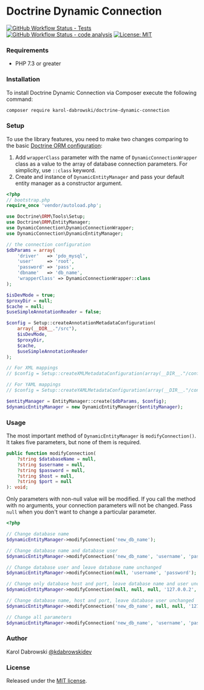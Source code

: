 # Doctrine Dynamic Connection
[![GitHub Workflow Status - Tests](https://img.shields.io/github/workflow/status/karol-dabrowski/doctrine-dynamic-connection/Tests/master?label=Tests)](https://github.com/karol-dabrowski/doctrine-dynamic-connection/actions/workflows/tests.yml?query=branch%3Amaster)
[![GitHub Workflow Status - code analysis](https://img.shields.io/github/workflow/status/karol-dabrowski/doctrine-dynamic-connection/Code%20analysis/master?label=Code%20analysis)](https://github.com/karol-dabrowski/doctrine-dynamic-connection/actions/workflows/code_analysis.yml?query=branch%3Amaster)
[![License: MIT](https://img.shields.io/packagist/l/karol-dabrowski/doctrine-dynamic-connection)](https://github.com/karol-dabrowski/doctrine-dynamic-connection/blob/master/LICENSE.md)

### Requirements

* PHP 7.3 or greater

### Installation
To install Doctrine Dynamic Connection via Composer execute the following command:
``` bash
composer require karol-dabrowski/doctrine-dynamic-connection
```
### Setup
To use the library features, you need to make two changes comparing to the basic [Doctrine ORM configuration](https://www.doctrine-project.org/projects/doctrine-orm/en/2.8/tutorials/getting-started.html):
1. Add `wrapperClass` parameter with the name of `DynamicConnectionWrapper` class as a value to the array of database connection parameters. For simplicity, use `::class` keyword. 
2. Create and instance of `DynamicEntityManager` and pass your default entity manager as a constructor argument.
```php
<?php
// bootstrap.php
require_once 'vendor/autoload.php';

use Doctrine\ORM\Tools\Setup;
use Doctrine\ORM\EntityManager;
use DynamicConnection\DynamicConnectionWrapper;
use DynamicConnection\DynamicEntityManager;

// the connection configuration
$dbParams = array(
    'driver'   => 'pdo_mysql',
    'user'     => 'root',
    'password' => 'pass',
    'dbname'   => 'db_name',
    'wrapperClass' => DynamicConnectionWrapper::class
);

$isDevMode = true;
$proxyDir = null;
$cache = null;
$useSimpleAnnotationReader = false;

$config = Setup::createAnnotationMetadataConfiguration(
    array(__DIR__."/src"),
    $isDevMode,
    $proxyDir,
    $cache,
    $useSimpleAnnotationReader
);

// For XML mappings
// $config = Setup::createXMLMetadataConfiguration(array(__DIR__."/config/xml"), $isDevMode);

// For YAML mappings
// $config = Setup::createYAMLMetadataConfiguration(array(__DIR__."/config/xml"), $isDevMode);

$entityManager = EntityManager::create($dbParams, $config);
$dynamicEntityManager = new DynamicEntityManager($entityManager);
```

### Usage
The most important method of `DynamicEntityManager` is `modifyConnection()`. It takes five parameters, but none of them is required.
```php
public function modifyConnection(
    ?string $databaseName = null,
    ?string $username = null,
    ?string $password = null,
    ?string $host = null,
    ?string $port = null
): void;
```
Only parameters with non-null value will be modified. If you call the method with no arguments, your connection parameters will not be changed. Pass `null` when you don't want to change a particular parameter.
```php
<?php

// Change database name
$dynamicEntityManager->modifyConnection('new_db_name');

// Change database name and database user
$dynamicEntityManager->modifyConnection('new_db_name', 'username', 'password');

// Change database user and leave database name unchanged
$dynamicEntityManager->modifyConnection(null, 'username', 'password');

// Change only database host and port, leave database name and user unchanged
$dynamicEntityManager->modifyConnection(null, null, null, '127.0.0.2', '3307');

// Change database name, host and port, leave database user unchanged
$dynamicEntityManager->modifyConnection('new_db_name', null, null, '127.0.0.2', '3307');

// Change all parameters
$dynamicEntityManager->modifyConnection('new_db_name', 'username', 'password', '127.0.0.2', '3307');
```

### Author
Karol Dabrowski [@kdabrowskidev](https://twitter.com/kdabrowskidev)

### License
Released under the [MIT license](https://github.com/karol-dabrowski/doctrine-dynamic-connection/blob/master/LICENSE.md).
